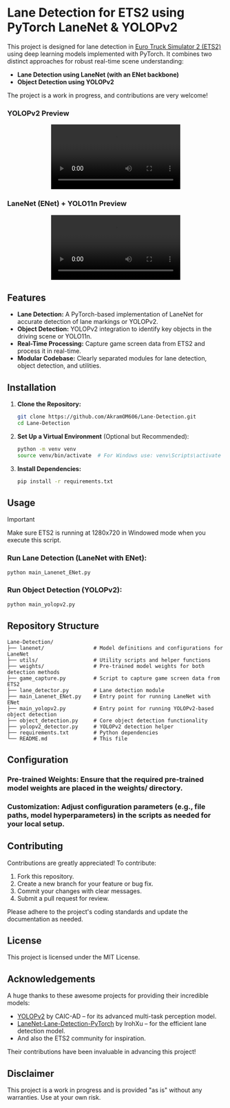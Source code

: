 # Lane Detection for ETS2 using PyTorch LaneNet & YOLOPv2

This project is designed for lane detection in [Euro Truck Simulator 2 (ETS2)](https://store.steampowered.com/app/227300/Euro_Truck_Simulator_2/) using deep learning models implemented with PyTorch. It combines two distinct approaches for robust real-time scene understanding:
- **Lane Detection using LaneNet (with an ENet backbone)**
- **Object Detection using YOLOPv2**

The project is a work in progress, and contributions are very welcome!

### YOLOPv2 Preview
<p align="center">
   <video src="https://github.com/user-attachments/assets/0c8163ea-4d15-4092-aec0-a8da361e1189" controls></video>
</p>

### LaneNet (ENet) + YOLO11n Preview
<p align="center">
   <video src="https://github.com/user-attachments/assets/be79d4ce-5875-4474-8a18-65122f50bbc6" controls></video>
</p>

## Features

- **Lane Detection:** A PyTorch-based implementation of LaneNet for accurate detection of lane markings or YOLOPv2.
- **Object Detection:** YOLOPv2 integration to identify key objects in the driving scene or YOLO11n.
- **Real-Time Processing:** Capture game screen data from ETS2 and process it in real-time.
- **Modular Codebase:** Clearly separated modules for lane detection, object detection, and utilities.

## Installation

1. **Clone the Repository:**
   ```bash
   git clone https://github.com/AkramOM606/Lane-Detection.git
   cd Lane-Detection
2. **Set Up a Virtual Environment** (Optional but Recommended):
   ```bash
   python -m venv venv
   source venv/bin/activate  # For Windows use: venv\Scripts\activate
   ```
3. **Install Dependencies:**
   ```bash
   pip install -r requirements.txt
   ```

## Usage

> [!IMPORTANT]
> Make sure ETS2 is running at 1280x720 in Windowed mode when you execute this script.

### Run Lane Detection (LaneNet with ENet):

```bash
python main_Lanenet_ENet.py
```

### Run Object Detection (YOLOPv2):

```bash
python main_yolopv2.py
```

## Repository Structure
```
Lane-Detection/
├── lanenet/                # Model definitions and configurations for LaneNet
├── utils/                  # Utility scripts and helper functions
├── weights/                # Pre-trained model weights for both detection methods
├── game_capture.py         # Script to capture game screen data from ETS2
├── lane_detector.py        # Lane detection module
├── main_Lanenet_ENet.py    # Entry point for running LaneNet with ENet
├── main_yolopv2.py         # Entry point for running YOLOPv2-based object detection
├── object_detection.py     # Core object detection functionality
├── yolopv2_detector.py     # YOLOPv2 detection helper
├── requirements.txt        # Python dependencies
└── README.md               # This file
```

## Configuration
### Pre-trained Weights: Ensure that the required pre-trained model weights are placed in the weights/ directory.
### Customization: Adjust configuration parameters (e.g., file paths, model hyperparameters) in the scripts as needed for your local setup.

## Contributing
Contributions are greatly appreciated! To contribute:

1. Fork this repository.
2. Create a new branch for your feature or bug fix.
3. Commit your changes with clear messages.
4. Submit a pull request for review.

Please adhere to the project's coding standards and update the documentation as needed.

## License
This project is licensed under the MIT License.

## Acknowledgements
A huge thanks to these awesome projects for providing their incredible models:

- [YOLOPv2](https://github.com/CAIC-AD/YOLOPv2) by CAIC-AD – for its advanced multi-task perception model.
- [LaneNet-Lane-Detection-PyTorch](https://github.com/IrohXu/lanenet-lane-detection-pytorch) by IrohXu – for the efficient lane detection model.
- And also the ETS2 community for inspiration.

Their contributions have been invaluable in advancing this project!

## Disclaimer
This project is a work in progress and is provided "as is" without any warranties. Use at your own risk.
